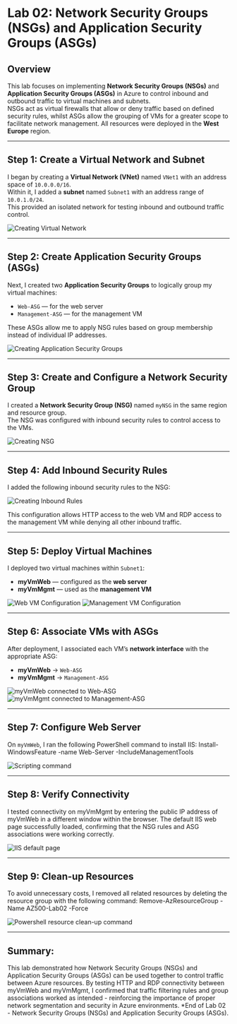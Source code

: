 # Lab 02: Network Security Groups (NSGs) and Application Security Groups (ASGs)

## Overview
This lab focuses on implementing **Network Security Groups (NSGs)** and **Application Security Groups (ASGs)** in Azure to control inbound and outbound traffic to virtual machines and subnets.  
NSGs act as virtual firewalls that allow or deny traffic based on defined security rules, whilst ASGs allow the grouping of VMs for a greater scope to facilitate network management.
All resources were deployed in the **West Europe** region.

---

## Step 1: Create a Virtual Network and Subnet
I began by creating a **Virtual Network (VNet)** named `VNet1` with an address space of `10.0.0.0/16`.  
Within it, I added a **subnet** named `Subnet1` with an address range of `10.0.1.0/24`.  
This provided an isolated network for testing inbound and outbound traffic control.

![Creating Virtual Network](../2025-10-22.png)

---

## Step 2: Create Application Security Groups (ASGs)
Next, I created two **Application Security Groups** to logically group my virtual machines:
- `Web-ASG` — for the web server
- `Management-ASG` — for the management VM  

These ASGs allow me to apply NSG rules based on group membership instead of individual IP addresses.

![Creating Application Security Groups](../2025-10-22%20(1).png)

---

## Step 3: Create and Configure a Network Security Group
I created a **Network Security Group (NSG)** named `myNSG` in the same region and resource group.  
The NSG was configured with inbound security rules to control access to the VMs.

![Creating NSG](../2025-10-22%20(2).png)

---

## Step 4: Add Inbound Security Rules
I added the following inbound security rules to the NSG:

![Creating Inbound Rules](../2025-10-22%20(3).png)

This configuration allows HTTP access to the web VM and RDP access to the management VM while denying all other inbound traffic.

---

## Step 5: Deploy Virtual Machines
I deployed two virtual machines within `Subnet1`:
- **myVmWeb** — configured as the **web server**
- **myVmMgmt** — used as the **management VM**

![Web VM Configuration](../2025-10-22%20(4).png)
![Management VM Configuration](../2025-10-22%20(5).png)

---

## Step 6: Associate VMs with ASGs
After deployment, I associated each VM’s **network interface** with the appropriate ASG:
- **myVmWeb** → `Web-ASG`
- **myVmMgmt** → `Management-ASG`

![myVmWeb connected to Web-ASG](../2025-10-22%20(6).png)
![myVmMgmt connected to Management-ASG](../2025-10-22%20(7).png)

---

## Step 7: Configure Web Server
On `myVmWeb`, I ran the following PowerShell command to install IIS: Install-WindowsFeature -name Web-Server -IncludeManagementTools

![Scripting command](../2025-10-22%20(8).png)

---

## Step 8: Verify Connectivity
I tested connectivity on myVmMgmt by entering the public IP address of myVmWeb in a different window within the browser.
The default IIS web page successfully loaded, confirming that the NSG rules and ASG associations were working correctly.

![IIS default page](../2025-10-22%20(9).png)

---

## Step 9: Clean-up Resources
To avoid unnecessary costs, I removed all related resources by deleting the resource group with the following command:
Remove-AzResourceGroup -Name AZ500-Lab02 -Force

![Powershell resource clean-up command](../2025-10-22%20(10).png)

---

## Summary:
This lab demonstrated how Network Security Groups (NSGs) and Application Security Groups (ASGs) can be used together to control traffic between Azure resources.
By testing HTTP and RDP connectivity between myVmWeb and myVmMgmt, I confirmed that traffic filtering rules and group associations worked as intended - reinforcing the importance of proper network segmentation and security in Azure environments.
*End of Lab 02 - Network Security Groups (NSGs) and Application Security Groups (ASGs).
